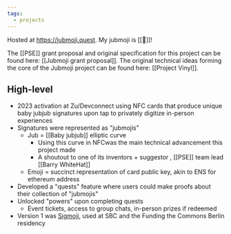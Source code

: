 ```yaml
---
tags:
  - projects
---
```


Hosted at https://jubmoji.quest. My jubmoji is [[🔺]]!

The [[PSE]] grant proposal and original specification for this project can be found here: [[Jubmoji grant proposal]]. The original technical ideas forming the core of the Jubmoji project can be found here: [[Project Vinyl]].
## High-level
- 2023 activation at Zu/Devconnect using NFC cards that produce unique baby jubjub signatures upon tap to privately digitize in-person experiences
- Signatures were represented as "jubmojis"
	- Jub = [[Baby jubjub]] elliptic curve
		- Using this curve in NFCwas the main technical advancement this project made
		- A shoutout to one of its inventors + suggestor , [[PSE]] team lead [[Barry WhiteHat]]
	- Emoji = succinct representation of card public key, akin to ENS for ethereum address
- Developed a "quests" feature where users could make proofs about their collection of "jubmojis"
- Unlocked "powers" upon completing quests
	- Event tickets, access to group chats, in-person prizes if redeemed
- Version 1 was [Sigmoji](https://github.com/jubmoji/nfctap.xyz), used at SBC and the Funding the Commons Berlin residency



